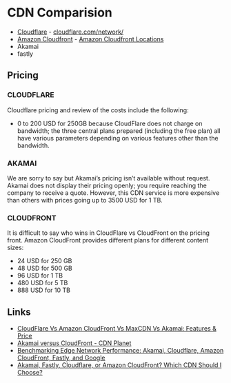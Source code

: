 # CDN Comparision

- [Cloudflare](cloud/others/cloudflare.md) - [cloudflare.com/network/](https://www.cloudflare.com/network/)
- [Amazon Cloudfront](cloud/aws/networking-content-delivery/amazon-cloudfront.md) - [Amazon Cloudfront Locations](https://aws.amazon.com/cloudfront/features/)
- Akamai
- fastly

## Pricing

### CLOUDFLARE

Cloudflare pricing and review of the costs include the following:

- 0 to 200 USD for 250GB because CloudFlare does not charge on bandwidth; the three central plans prepared (including the free plan) all have various parameters depending on various features other than the bandwidth.

### AKAMAI

We are sorry to say but Akamai’s pricing isn’t available without request. Akamai does not display their pricing openly; you require reaching the company to receive a quote. However, this CDN service is more expensive than others with prices going up to 3500 USD for 1 TB.

### CLOUDFRONT

It is difficult to say who wins in CloudFlare vs CloudFront on the pricing front. Amazon CloudFront provides different plans for different content sizes:

- 24 USD for 250 GB
- 48 USD for 500 GB
- 96 USD for 1 TB
- 480 USD for 5 TB
- 888 USD for 10 TB

## Links

- [CloudFlare Vs Amazon CloudFront Vs MaxCDN Vs Akamai: Features & Price](https://www.linkedin.com/pulse/cloudflare-vs-amazon-cloudfront-maxcdn-akamai-price-manan-ghadawala/)
- [Akamai versus CloudFront - CDN Planet](https://www.cdnplanet.com/compare/akamai/cloudfront/)
- [Benchmarking Edge Network Performance: Akamai, Cloudflare, Amazon CloudFront, Fastly, and Google](https://blog.cloudflare.com/benchmarking-edge-network-performance/)
- [Akamai, Fastly, Cloudflare, or Amazon CloudFront? Which CDN Should I Choose?](https://trackit.io/akamai-cloudlfare-fastly-vs-amazon-cloudfront/)
